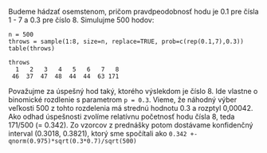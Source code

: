 Budeme hádzať osemstenom, pričom pravdpeodobnosť hodu je 0.1 pre čísla 1 - 7 a 0.3 pre číslo 8. Simulujme 500 hodov:

```
n = 500
throws = sample(1:8, size=n, replace=TRUE, prob=c(rep(0.1,7),0.3))
table(throws)

throws
  1   2   3   4   5   6   7   8 
 46  37  47  48  44  44  63 171
```

Považujme za úspešný hod taký, ktorého výslekdom je číslo 8. Ide vlastne o binomické rozdlenie s parametrom `p = 0.3`. Vieme, že náhodný výber veľkosti 500 z tohto rozdelenia má strednú hodnotu 0.3 a rozptyl 0,00042. Ako odhad úspešnosti zvolíme relatívnu početnosť hodu čísla 8, teda 171/500 (= 0.342). Zo vzorcov z prednášky potom dostávame konfidenčný interval (0.3018, 0.3821), ktorý sme spočítali ako `0.342 +- qnorm(0.975)*sqrt(0.3*0.7)/sqrt(500)`
